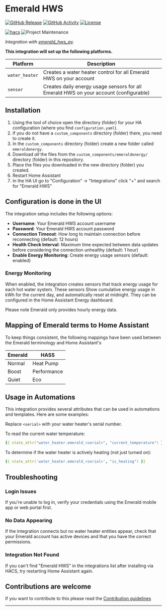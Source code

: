 # Emerald HWS

[![GitHub Release][releases-shield]][releases]
[![GitHub Activity][commits-shield]][commits]
[![License][license-shield]](LICENSE)

[![hacs][hacsbadge]][hacs]
![Project Maintenance][maintenance-shield]

_Integration with [emerald_hws_py](https://github.com/ross-w/emerald_hws_py)._

**This integration will set up the following platforms.**

| Platform       | Description                                                        |
| -------------- | ------------------------------------------------------------------ |
| `water_heater` | Creates a water heater control for all Emerald HWS on your account |
| `sensor`       | Creates daily energy usage sensors for all Emerald HWS on your account (configurable) |

## Installation

1. Using the tool of choice open the directory (folder) for your HA configuration (where you find `configuration.yaml`).
1. If you do not have a `custom_components` directory (folder) there, you need to create it.
1. In the `custom_components` directory (folder) create a new folder called `emeraldenergy`.
1. Download _all_ the files from the `custom_components/emeraldenergy/` directory (folder) in this repository.
1. Place the files you downloaded in the new directory (folder) you created.
1. Restart Home Assistant
1. In the HA UI go to "Configuration" -> "Integrations" click "+" and search for "Emerald HWS"

## Configuration is done in the UI

The integration setup includes the following options:

- **Username**: Your Emerald HWS account username
- **Password**: Your Emerald HWS account password
- **Connection Timeout**: How long to maintain connection before reconnecting (default: 12 hours)
- **Health Check Interval**: Maximum time expected between data updates before considering the connection unhealthy (default: 1 hour)
- **Enable Energy Monitoring**: Create energy usage sensors (default: enabled)

### Energy Monitoring

When enabled, the integration creates sensors that track energy usage for each hot water system. These sensors Show cumulative energy usage in kWh for the current day, and automatically reset at midnight. They can be configured in the Home Assistant Energy dashboard.

Please note Emerald only provides hourly energy data.

## Mapping of Emerald terms to Home Assistant

To keep things consistent, the following mappings have been used between the Emerald terminology and Home Assistant's

| Emerald | HASS        |
| ------- | ----------- |
| Normal  | Heat Pump   |
| Boost   | Performance |
| Quiet   | Eco         |

## Usage in Automations

This integration provides several attributes that can be used in automations and templates. Here are some examples:

Replace `<serial>` with your water heater's serial number.

To read the current water temperature:
```yaml
{{ state_attr("water_heater.emerald_<serial>", "current_temperature") }}
```

To determine if the water heater is actively heating (not just turned on):
```yaml
{{ state_attr('water_heater.emerald_<serial>', "is_heating") }}
```

## Troubleshooting

### Login Issues
If you're unable to log in, verify your credentials using the Emerald mobile app or web portal first.

### No Data Appearing
If the integration connects but no water heater entities appear, check that your Emerald account has active devices and that you have the correct permissions.

### Integration Not Found
If you can't find "Emerald HWS" in the integrations list after installing via HACS, try restarting Home Assistant again.

<!---->

## Contributions are welcome

If you want to contribute to this please read the [Contribution guidelines](CONTRIBUTING.md)

---

[license-shield]: https://img.shields.io/github/license/ross-w/emerald-hws-ha
[commits-shield]: https://img.shields.io/github/commit-activity/y/ross-w/emerald-hws-ha.svg?style=for-the-badge
[commits]: https://github.com/ross-w/emerald-hws-ha/commits/main
[hacs]: https://github.com/hacs/integration
[hacsbadge]: https://img.shields.io/badge/HACS-Custom-orange.svg?style=for-the-badge
[forum]: https://community.home-assistant.io/
[releases-shield]: https://img.shields.io/github/release/ross-w/emerald-hws-ha.svg?style=for-the-badge
[releases]: https://github.com/ross-w/emerald-hws-ha/releases
[maintenance-shield]: https://img.shields.io/maintenance/yes/2025
